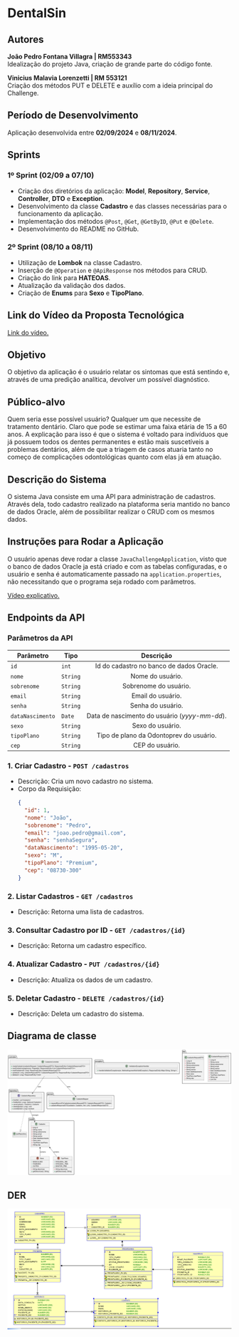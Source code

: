 # DentalSin

## Autores

**João Pedro Fontana Villagra | RM553343**  
Idealização do projeto Java, criação de grande parte do código fonte.

**Vinicius Malavia Lorenzetti | RM 553121**  
Criação dos métodos PUT e DELETE e auxílio com a ideia principal do Challenge.

## Período de Desenvolvimento

Aplicação desenvolvida entre **02/09/2024** e **08/11/2024**.

## Sprints

### 1º Sprint (02/09 a 07/10)
- Criação dos diretórios da aplicação: **Model**, **Repository**, **Service**, **Controller**, **DTO** e **Exception**.
- Desenvolvimento da classe **Cadastro** e das classes necessárias para o funcionamento da aplicação.
- Implementação dos métodos `@Post`, `@Get`, `@GetByID`, `@Put` e `@Delete`.
- Desenvolvimento do README no GitHub.

### 2º Sprint (08/10 a 08/11)
- Utilização de **Lombok** na classe Cadastro.
- Inserção de `@Operation` e `@ApiResponse` nos métodos para CRUD.
- Criação do link para **HATEOAS**.
- Atualização da validação dos dados.
- Criação de **Enums** para **Sexo** e **TipoPlano**.

## Link do Vídeo da Proposta Tecnológica

[Link do vídeo.](https://www.youtube.com/watch?v=yUlYOG-bqCk&ab_channel=Jo%C3%A3oPedro)

## Objetivo

O objetivo da aplicação é o usuário relatar os sintomas que está sentindo e, através de uma predição analítica, devolver um possível diagnóstico.

## Público-alvo

Quem seria esse possível usuário? Qualquer um que necessite de tratamento dentário. Claro que pode se estimar uma faixa etária de 15 a 60 anos. A explicação para isso é que o sistema é voltado para indivíduos que já possuem todos os dentes permanentes e estão mais suscetíveis a problemas dentários, além de que a triagem de casos atuaria tanto no começo de complicações odontológicas quanto com elas já em atuação.

## Descrição do Sistema

O sistema Java consiste em uma API para administração de cadastros. Através dela, todo cadastro realizado na plataforma seria mantido no banco de dados Oracle, além de possibilitar realizar o CRUD com os mesmos dados.

## Instruções para Rodar a Aplicação

O usuário apenas deve rodar a classe `JavaChallengeApplication`, visto que o banco de dados Oracle ja está criado e com as tabelas configuradas, e o usuário e senha é automaticamente passado na `application.properties`, não necessitando que o programa seja rodado com parâmetros.

[Vídeo explicativo.](https://www.youtube.com/watch?v=MIxtdDENVyA&ab_channel=Jo%C3%A3oPedro)

## Endpoints da API
### Parâmetros da API

| Parâmetro | Tipo | Descrição |
|-----------|------|:-----------:|
|`id`       |`int` | Id do cadastro no banco de dados Oracle.|
|`nome`     |`String`| Nome do usuário.|
|`sobrenome`|`String`| Sobrenome do usuário.|
|`email`    |`String`| Email do usuário.|
|`senha`    |`String`| Senha do usuário.|
|`dataNascimento`|`Date`| Data de nascimento do usuário (*yyyy-mm-dd*).|
|`sexo`     |`String`| Sexo do usuário.|
|`tipoPlano`|`String`| Tipo de plano da Odontoprev do usuário.|
|`cep`      |`String`| CEP do usuário.|
### 1. **Criar Cadastro** - `POST /cadastros`
   - Descrição: Cria um novo cadastro no sistema.
   - Corpo da Requisição:
     ```json
     {
       "id": 1,
       "nome": "João",
       "sobrenome": "Pedro",
       "email": "joao.pedro@gmail.com",
       "senha": "senhaSegura",
       "dataNascimento": "1995-05-20",
       "sexo": "M",
       "tipoPlano": "Premium",
       "cep": "08730-300"
     }
     ```
     
### 2. **Listar Cadastros** - `GET /cadastros`
   - Descrição: Retorna uma lista de cadastros.

### 3. **Consultar Cadastro por ID** - `GET /cadastros/{id}`
   - Descrição: Retorna um cadastro específico.

### 4. **Atualizar Cadastro** - `PUT /cadastros/{id}`
   - Descrição: Atualiza os dados de um cadastro.

### 5. **Deletar Cadastro** - `DELETE /cadastros/{id}`
   - Descrição: Deleta um cadastro do sistema.

## Diagrama de classe
![Diagrama de classe](images/Classes.png)

## DER
![Diagrama DER](images/DER.png)
